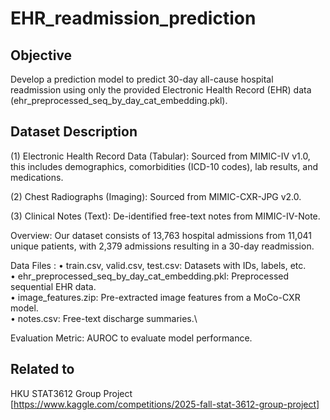 # EHR_readmission_prediction

## Objective
 Develop a prediction model to predict
 30-day all-cause hospital readmission using only the provided Electronic Health Record (EHR)
 data (ehr_preprocessed_seq_by_day_cat_embedding.pkl).

 ## Dataset Description
  (1) Electronic Health Record Data (Tabular): Sourced from MIMIC-IV v1.0, this includes
  demographics, comorbidities (ICD-10 codes), lab results, and medications.
  
  (2) Chest Radiographs (Imaging): Sourced from MIMIC-CXR-JPG v2.0.
  
  (3) Clinical Notes (Text): De-identified free-text notes from MIMIC-IV-Note.
 
 Overview: Our dataset consists of 13,763 hospital admissions from 11,041 unique patients,
 with 2,379 admissions resulting in a 30-day readmission.
 
Data Files :
  • train.csv, valid.csv, test.csv: Datasets with IDs, labels, etc.\
  • ehr_preprocessed_seq_by_day_cat_embedding.pkl: Preprocessed sequential EHR data.\
  • image_features.zip: Pre-extracted image features from a MoCo-CXR model.\
  • notes.csv: Free-text discharge summaries.\
  
 Evaluation Metric: AUROC to evaluate model performance.

 ## Related to
 HKU STAT3612 Group Project\
 [https://www.kaggle.com/competitions/2025-fall-stat-3612-group-project]

